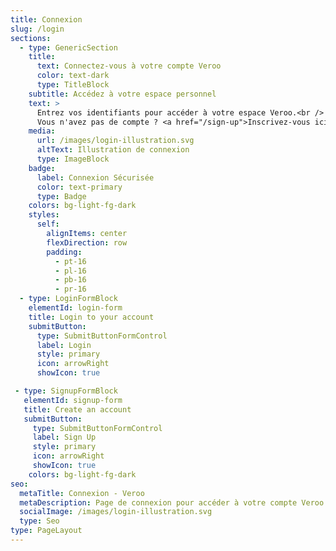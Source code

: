 ```yaml
---
title: Connexion
slug: /login
sections:
  - type: GenericSection
    title:
      text: Connectez-vous à votre compte Veroo
      color: text-dark
      type: TitleBlock
    subtitle: Accédez à votre espace personnel
    text: >
      Entrez vos identifiants pour accéder à votre espace Veroo.<br />
      Vous n'avez pas de compte ? <a href="/sign-up">Inscrivez-vous ici</a>.
    media:
      url: /images/login-illustration.svg
      altText: Illustration de connexion
      type: ImageBlock
    badge:
      label: Connexion Sécurisée
      color: text-primary
      type: Badge
    colors: bg-light-fg-dark
    styles:
      self:
        alignItems: center
        flexDirection: row
        padding:
          - pt-16
          - pl-16
          - pb-16
          - pr-16
  - type: LoginFormBlock
    elementId: login-form
    title: Login to your account
    submitButton:
      type: SubmitButtonFormControl
      label: Login
      style: primary
      icon: arrowRight
      showIcon: true

 - type: SignupFormBlock
   elementId: signup-form
   title: Create an account
   submitButton:
     type: SubmitButtonFormControl
     label: Sign Up
     style: primary
     icon: arrowRight
     showIcon: true
    colors: bg-light-fg-dark
seo:
  metaTitle: Connexion - Veroo
  metaDescription: Page de connexion pour accéder à votre compte Veroo.
  socialImage: /images/login-illustration.svg
  type: Seo
type: PageLayout
---
```

